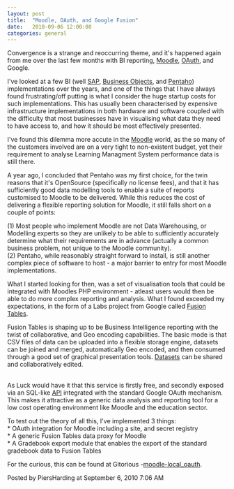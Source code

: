 ```yaml
---
layout: post
title:  "Moodle, OAuth, and Google Fusion"
date:   2010-09-06 12:00:00
categories: general
---
```



<p>Convergence is a strange and reoccurring theme, and it's happened again from me over the last few months with BI reporting, <a href="http://www.moodle.org">Moodle</a>, <a href="http://oauth.net">OAuth</a>, and Google.</p>

<p>I've looked at a few BI (well <a href="http://www.sdn.sap.com/irj/sdn/edw">SAP</a>, <a href="http://en.wikipedia.org/wiki/Crystal_Reports">Business Objects</a>, and <a href="http://www.pentaho.com/">Pentaho</a>) implementations over the years, and one of the things that I have always found frustrating/off putting is what I consider the huge startup costs for such implementations.  This has usually been characterised by expensive infrastructure implementations in both hardware and software coupled with the difficulty that most businesses have in visualising what data they need to have access to, and how it should be most effectively presented.</p>

<p>I've found this dilemma more accute in the <a href="http://www.moodle.org">Moodle</a> world, as the so many of the customers involved are on a very tight to non-existent budget, yet their requirement to analyse Learning Managment System performance data is still there.</p>

<p>A year ago, I concluded that Pentaho was my first choice, for the twin reasons that it's OpenSource (specifically no license fees), and that it has sufficiently good data modelling tools to enable a suite of reports customised to Moodle to be delivered.  While this reduces the cost of delivering a flexible reporting solution for Moodle, it still falls short on a couple of points:</p>

<p>(1) Most people who implement Moodle are not Data Warehousing, or Modelling experts so they are unlikely to be able to sufficiently accurately determine what their requirements are in advance (actually a common business problem, not unique to the Moodle community).<br />
(2) Pentaho, while reasonably straight forward to install, is still another complex piece of software to host - a major barrier to entry for most Moodle implementations.</p>

<p>What I started looking for then, was a set of visualisation tools that could be integrated with Moodles PHP environment - atleast users would then be able to do more complex reporting and analysis.  What I found exceeded my expectations, in the form of a Labs project from Google called <a href="http://tables.googlelabs.com/Home">Fusion Tables</a>.</p>

<p>Fusion Tables is shaping up to be Business Intelligence reporting with the twist of collaborative, and Geo encoding capabilities.  The basic mode is that CSV files of data can be uploaded into a flexible storage engine, datasets can be joined and merged, automatically Geo encoded, and then consumed through a good set of graphical presentation tools.  <a href="http://tables.googlelabs.com/DataSource?dsrcid=197026">Datasets</a> can be shared and collaboratively edited.<br />
<script src="http://www.gmodules.com/ig/ifr?url=http://www.google.com/ig/modules/bar-chart.xml&up__table_query_url=http://tables.googlelabs.com/gvizdata?tq=select+col0%252Ccol5+from+191509++skip+0+limit+228&up__table_query_refresh_interval=0&w=600&h=400&border=%23ffffff%7C3px%2C1px+solid+%23999999&synd=open&output=js"></script></p>

<p><br />
As Luck would have it that this service is firstly free, and secondly exposed via an SQL-like <a href="http://code.google.com/apis/fusiontables/">API</a> integrated with the standard Google OAuth mechanism.  This makes it attractive as a generic data analysis and reporting tool for a low cost operating environment like Moodle and the education sector.</p>

<p>To test out the theory of all this, I've implemented 3 things:<br />
 * OAuth integration for Moodle including a site, and secret registry<br />
 * A generic Fusion Tables data proxy for Moodle<br />
 * A Gradebook export module that enables the export of the standard gradebook data to Fusion Tables</p>

<p>For the curious, this can be found at Gitorious -<a href="http://gitorious.org/moodle-local_oauth/moodle-local_oauth">moodle-local_oauth</a>.</p>

<div id="a000086more"><div id="more">

</div></div>

<p class="posted">Posted by PiersHarding at September  6, 2010  7:06 AM</p>





